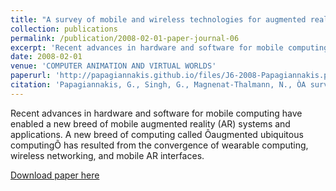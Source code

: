 ```yaml
---
title: "A survey of mobile and wireless technologies for augmented reality systems"
collection: publications
permalink: /publication/2008-02-01-paper-journal-06
excerpt: 'Recent advances in hardware and software for mobile computing have enabled a new breed of mobile augmented reality (AR) systems and applications. A new breed of computing called Ôaugmented ubiquitous computingÕ has resulted from the convergence of wearable computing, wireless networking, and mobile AR interfaces.'
date: 2008-02-01
venue: 'COMPUTER ANIMATION AND VIRTUAL WORLDS'
paperurl: 'http://papagiannakis.github.io/files/J6-2008-Papagiannakis.pdf'
citation: 'Papagiannakis, G., Singh, G., Magnenat-Thalmann, N., ÒA survey of mobile and wireless technologies for augmented reality systemsÓ, Journal of Computer Animation and Virtual Worlds, John Wiley and Sons Ltd, 19, 1, pp. 3-22, February 2008'
---
```

Recent advances in hardware and software for mobile computing have enabled a new breed of mobile augmented reality (AR) systems and applications. A new breed of computing called Ôaugmented ubiquitous computingÕ has resulted from the convergence of wearable computing, wireless networking, and mobile AR interfaces.

[Download paper here](http://papagiannakis.github.io/files/J6-2008-Papagiannakis.pdf)
